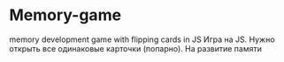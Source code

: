 # Memory-game
memory development game with flipping cards in JS
Игра на JS. Нужно открыть все одинаковые карточки (попарно).
На развитие памяти
